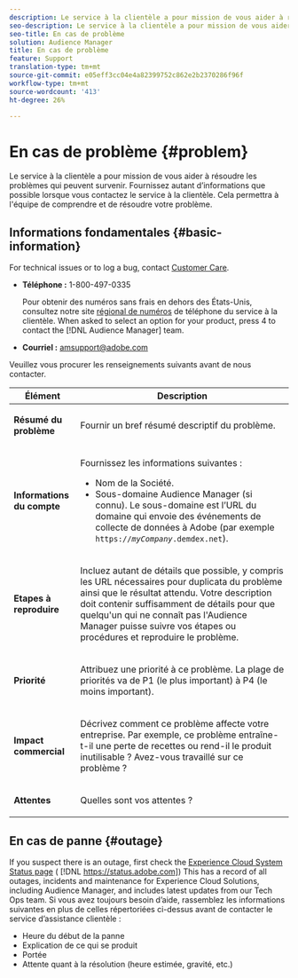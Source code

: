 ```yaml
---
description: Le service à la clientèle a pour mission de vous aider à résoudre les problèmes qui peuvent survenir. Fournissez autant d’informations que possible lorsque vous contactez le service à la clientèle. Cela permettra à l'équipe de comprendre et de résoudre votre problème.
seo-description: Le service à la clientèle a pour mission de vous aider à résoudre les problèmes qui peuvent survenir. Fournissez autant d’informations que possible lorsque vous contactez le service à la clientèle. Cela permettra à l'équipe de comprendre et de résoudre votre problème.
seo-title: En cas de problème
solution: Audience Manager
title: En cas de problème
feature: Support
translation-type: tm+mt
source-git-commit: e05eff3cc04e4a82399752c862e2b2370286f96f
workflow-type: tm+mt
source-wordcount: '413'
ht-degree: 26%

---
```



# En cas de problème {#problem}

Le service à la clientèle a pour mission de vous aider à résoudre les problèmes qui peuvent survenir. Fournissez autant d’informations que possible lorsque vous contactez le service à la clientèle. Cela permettra à l&#39;équipe de comprendre et de résoudre votre problème.

## Informations fondamentales {#basic-information}

<!-- 

r_problem.xml

 -->

For technical issues or to log a bug, contact [Customer Care](https://helpx.adobe.com/marketing-cloud/contact-support.html).

* **Téléphone :** 1-800-497-0335

   Pour obtenir des numéros sans frais en dehors des États-Unis, consultez notre site [régional de numéros](https://helpx.adobe.com/contact/dma-external/DMACustomeCareRegionalPhoneNumbers.html) de téléphone du service à la clientèle. When asked to select an option for your product, press 4 to contact the [!DNL Audience Manager] team.

* **Courriel :** amsupport@adobe.com

Veuillez vous procurer les renseignements suivants avant de nous contacter.

<table id="table_28E76031E2804265B1A48AB2659F68F0"> 
 <thead> 
  <tr> 
   <th colname="col1" class="entry"> Élément </th> 
   <th colname="col2" class="entry"> Description </th> 
  </tr>
 </thead>
 <tbody> 
  <tr> 
   <td colname="col1"> <p><b>Résumé du problème</b> </p> </td> 
   <td colname="col2"> <p>Fournir un bref résumé descriptif du problème. </p> </td> 
  </tr> 
  <tr> 
   <td colname="col1"> <p><b>Informations du compte</b> </p> </td> 
   <td colname="col2"> <p>Fournissez les informations suivantes : </p> <p> 
     <ul id="ul_6ACF6EF2165C4041A891FF36D78BBA63"> 
      <li id="li_86573CAAE8454BE6BDF44F9A8281FF95">Nom de la Société. </li> 
      <li id="li_8259BB738BA84A13982A8E84BCF56B2A"><span class="keyword"> Sous-domaine Audience Manager</span> (si connu). Le sous-domaine est l’URL du domaine qui envoie des événements de collecte de données à <span class="keyword"> Adobe</span> (par exemple <code>https://<i>myCompany</i>.demdex.net</code>). </li> 
     </ul> </p> </td> 
  </tr> 
  <tr> 
   <td colname="col1"> <p><b>Etapes à reproduire</b> </p> </td> 
   <td colname="col2"> <p>Incluez autant de détails que possible, y compris les URL nécessaires pour duplicata du problème ainsi que le résultat attendu. Votre description doit contenir suffisamment de détails pour que quelqu'un qui ne connaît pas <span class="keyword"> l'Audience Manager</span> puisse suivre vos étapes ou procédures et reproduire le problème. </p> </td> 
  </tr> 
  <tr> 
   <td colname="col1"> <p><b>Priorité</b> </p> </td> 
   <td colname="col2"> <p>Attribuez une priorité à ce problème. La plage de priorités va de P1 (le plus important) à P4 (le moins important). </p> </td> 
  </tr> 
  <tr> 
   <td colname="col1"> <p><b>Impact commercial</b> </p> </td> 
   <td colname="col2"> <p>Décrivez comment ce problème affecte votre entreprise. Par exemple, ce problème entraîne-t-il une perte de recettes ou rend-il le produit inutilisable ? Avez-vous travaillé sur ce problème ? </p> </td> 
  </tr> 
  <tr> 
   <td colname="col1"> <p><b>Attentes</b> </p> </td> 
   <td colname="col2"> <p>Quelles sont vos attentes ? </p> </td> 
  </tr> 
 </tbody> 
</table>

## En cas de panne {#outage}

If you suspect there is an outage, first check the [Experience Cloud System Status page](https://status.adobe.com) ( [!DNL https://status.adobe.com]) This has a record of all outages, incidents and maintenance for Experience Cloud Solutions, including Audience Manager, and includes latest updates from our Tech Ops team. Si vous avez toujours besoin d’aide, rassemblez les informations suivantes en plus de celles répertoriées ci-dessus avant de contacter le service d’assistance clientèle :

* Heure du début de la panne
* Explication de ce qui se produit
* Portée
* Attente quant à la résolution (heure estimée, gravité, etc.)
